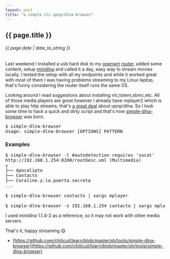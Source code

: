 ```yaml
---
layout: post
title: "a simple cli upnp/dlna browser"
---
```


## {{ page.title }}

###### {{ page.date | date_to_string }}

Last weekend I installed a usb hard disk to my [openwrt](https://openwrt.org/) [router](http://javier.io/blog/en/2014/06/10/installing-openwrt-as-wireless-repeater.html), added some content, setup [minidlna](https://wiki.openwrt.org/doc/uci/minidlna) and called it a day, easy way to stream movies locally. I tested the setup with all my endpoints and while it worked great with most of them I was having problems streaming to my Linux laptop, that's funny considering the router itself runs the same OS.

Looking around I read suggestions about installing vlc,totem,xbmc,etc. All of those media players are great however I already have mplayer2 which is able to play http streams, that's [a great deal](https://gxben.wordpress.com/2008/08/24/why-do-i-hate-dlna-protocol-so-much/) about upnp/dlna. So I took some time to hack a quick and dirty script and that's how [simple-dlna-browser](https://github.com/chilicuil/learn/blob/master/sh/tools/simple-dlna-browser) was born.

<pre class="sh_sh">
$ simple-dlna-browser
Usage: simple-dlna-browser [OPTIONS] PATTERN
</pre>

### Examples

<pre class="sh_sh">
$ simple-dlna-browser -l #autodetection requires 'socat'
http://192.168.1.254:8200/rootDesc.xml (Multimedia)
┬
├── Apocalipto
├── Contacto
├── Coraline.y.la.puerta.secreta
...

$ simple-dlna-browser contacto | xargs mplayer

$ simple-dlna-browser -s 192.168.1.254 contacto | xargs mplayer
</pre>

I used minidlna 1.1.4-2 as a reference, so it may not work with other media servers.

That's it, happy streaming &#128523;

- [https://github.com/chilicuil/learn/blob/master/sh/tools/simple-dlna-browser](https://github.com/chilicuil/learn/blob/master/sh/tools/simple-dlna-browser)
